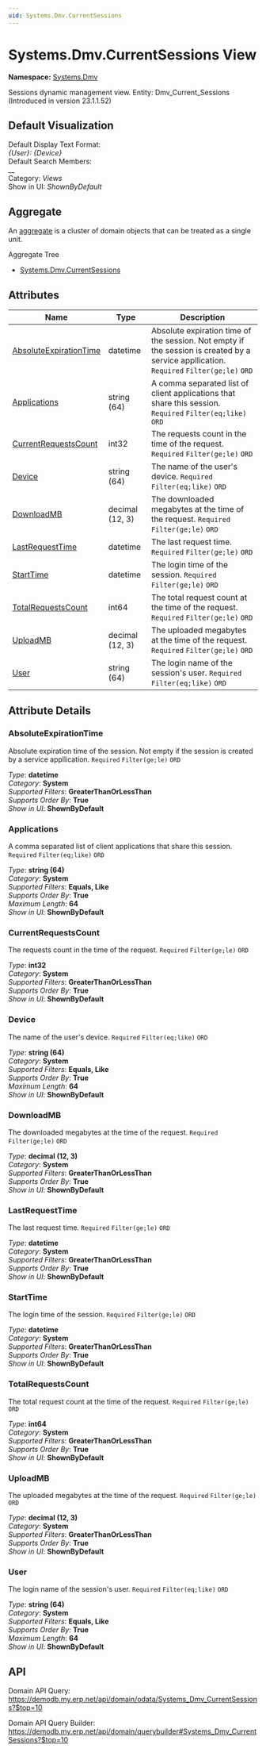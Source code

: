 ```yaml
---
uid: Systems.Dmv.CurrentSessions
---
```

# Systems.Dmv.CurrentSessions View

**Namespace:** [Systems.Dmv](Systems.Dmv.md)  

Sessions dynamic management view. Entity: Dmv_Current_Sessions (Introduced in version 23.1.1.52)

## Default Visualization
Default Display Text Format:  
_{User}: {Device}_  
Default Search Members:  
__  
Category:  _Views_  
Show in UI:  _ShownByDefault_  

## Aggregate
An [aggregate](https://docs.erp.net/tech/advanced/concepts/aggregates.html) is a cluster of domain objects that can be treated as a single unit.  

Aggregate Tree  
* [Systems.Dmv.CurrentSessions](Systems.Dmv.CurrentSessions.md)  

## Attributes

| Name | Type | Description |
| ---- | ---- | --- |
| [AbsoluteExpirationTime](Systems.Dmv.CurrentSessions.md#absoluteexpirationtime) | datetime | Absolute expiration time of the session. Not empty if the session is created by a service appllication. `Required` `Filter(ge;le)` `ORD` 
| [Applications](Systems.Dmv.CurrentSessions.md#applications) | string (64) | A comma separated list of client applications that share this session. `Required` `Filter(eq;like)` `ORD` 
| [CurrentRequestsCount](Systems.Dmv.CurrentSessions.md#currentrequestscount) | int32 | The requests count in the time of the request. `Required` `Filter(ge;le)` `ORD` 
| [Device](Systems.Dmv.CurrentSessions.md#device) | string (64) | The name of the user's device. `Required` `Filter(eq;like)` `ORD` 
| [DownloadMB](Systems.Dmv.CurrentSessions.md#downloadmb) | decimal (12, 3) | The downloaded megabytes at the time of the request. `Required` `Filter(ge;le)` `ORD` 
| [LastRequestTime](Systems.Dmv.CurrentSessions.md#lastrequesttime) | datetime | The last request time. `Required` `Filter(ge;le)` `ORD` 
| [StartTime](Systems.Dmv.CurrentSessions.md#starttime) | datetime | The login time of the session. `Required` `Filter(ge;le)` `ORD` 
| [TotalRequestsCount](Systems.Dmv.CurrentSessions.md#totalrequestscount) | int64 | The total request count at the time of the request. `Required` `Filter(ge;le)` `ORD` 
| [UploadMB](Systems.Dmv.CurrentSessions.md#uploadmb) | decimal (12, 3) | The uploaded megabytes at the time of the request. `Required` `Filter(ge;le)` `ORD` 
| [User](Systems.Dmv.CurrentSessions.md#user) | string (64) | The login name of the session's user. `Required` `Filter(eq;like)` `ORD` 


## Attribute Details

### AbsoluteExpirationTime

Absolute expiration time of the session. Not empty if the session is created by a service appllication. `Required` `Filter(ge;le)` `ORD`

_Type_: **datetime**  
_Category_: **System**  
_Supported Filters_: **GreaterThanOrLessThan**  
_Supports Order By_: **True**  
_Show in UI_: **ShownByDefault**  

### Applications

A comma separated list of client applications that share this session. `Required` `Filter(eq;like)` `ORD`

_Type_: **string (64)**  
_Category_: **System**  
_Supported Filters_: **Equals, Like**  
_Supports Order By_: **True**  
_Maximum Length_: **64**  
_Show in UI_: **ShownByDefault**  

### CurrentRequestsCount

The requests count in the time of the request. `Required` `Filter(ge;le)` `ORD`

_Type_: **int32**  
_Category_: **System**  
_Supported Filters_: **GreaterThanOrLessThan**  
_Supports Order By_: **True**  
_Show in UI_: **ShownByDefault**  

### Device

The name of the user's device. `Required` `Filter(eq;like)` `ORD`

_Type_: **string (64)**  
_Category_: **System**  
_Supported Filters_: **Equals, Like**  
_Supports Order By_: **True**  
_Maximum Length_: **64**  
_Show in UI_: **ShownByDefault**  

### DownloadMB

The downloaded megabytes at the time of the request. `Required` `Filter(ge;le)` `ORD`

_Type_: **decimal (12, 3)**  
_Category_: **System**  
_Supported Filters_: **GreaterThanOrLessThan**  
_Supports Order By_: **True**  
_Show in UI_: **ShownByDefault**  

### LastRequestTime

The last request time. `Required` `Filter(ge;le)` `ORD`

_Type_: **datetime**  
_Category_: **System**  
_Supported Filters_: **GreaterThanOrLessThan**  
_Supports Order By_: **True**  
_Show in UI_: **ShownByDefault**  

### StartTime

The login time of the session. `Required` `Filter(ge;le)` `ORD`

_Type_: **datetime**  
_Category_: **System**  
_Supported Filters_: **GreaterThanOrLessThan**  
_Supports Order By_: **True**  
_Show in UI_: **ShownByDefault**  

### TotalRequestsCount

The total request count at the time of the request. `Required` `Filter(ge;le)` `ORD`

_Type_: **int64**  
_Category_: **System**  
_Supported Filters_: **GreaterThanOrLessThan**  
_Supports Order By_: **True**  
_Show in UI_: **ShownByDefault**  

### UploadMB

The uploaded megabytes at the time of the request. `Required` `Filter(ge;le)` `ORD`

_Type_: **decimal (12, 3)**  
_Category_: **System**  
_Supported Filters_: **GreaterThanOrLessThan**  
_Supports Order By_: **True**  
_Show in UI_: **ShownByDefault**  

### User

The login name of the session's user. `Required` `Filter(eq;like)` `ORD`

_Type_: **string (64)**  
_Category_: **System**  
_Supported Filters_: **Equals, Like**  
_Supports Order By_: **True**  
_Maximum Length_: **64**  
_Show in UI_: **ShownByDefault**  


## API

Domain API Query:
<https://demodb.my.erp.net/api/domain/odata/Systems_Dmv_CurrentSessions?$top=10>

Domain API Query Builder:
<https://demodb.my.erp.net/api/domain/querybuilder#Systems_Dmv_CurrentSessions?$top=10>

